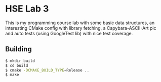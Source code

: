# HSE Lab 3
This is my programming course lab with some basic data structures, an interesting CMake config with library fetching, a Capybara-ASCII-Art pic and auto tests (using GoogleTest lib) with nice test coverage.

## Building
```bash
$ mkdir build
$ cd build 
$ cmake -DCMAKE_BUILD_TYPE=Release ..
$ make
```
